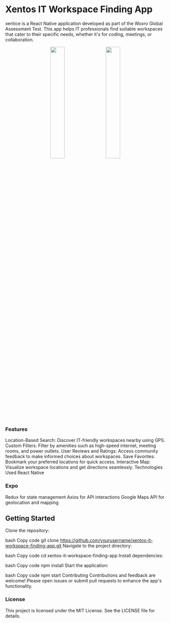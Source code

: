 # Xentos IT Workspace Finding App
xentice is a React Native application developed as part of the Woxro Global Assessment Test. This app helps IT professionals find suitable workspaces that cater to their specific needs, whether it's for coding, meetings, or collaboration.

   </div>
      <div  align="center">
    <img src="https://github.com/user-attachments/assets/88602923-2941-4855-bb26-1fb484e6fb97" width="30%" />&nbsp; &nbsp; &nbsp;
    <img src="https://github.com/user-attachments/assets/56d0d9a9-8368-4d78-a9a1-6038b1456034" width="30%" />
   </div>
</p>


### Features
Location-Based Search: Discover IT-friendly workspaces nearby using GPS.
Custom Filters: Filter by amenities such as high-speed internet, meeting rooms, and power outlets.
User Reviews and Ratings: Access community feedback to make informed choices about workspaces.
Save Favorites: Bookmark your preferred locations for quick access.
Interactive Map: Visualize workspace locations and get directions seamlessly.
Technologies Used
React Native
### Expo
Redux for state management
Axios for API interactions
Google Maps API for geolocation and mapping

## Getting Started
Clone the repository:

bash
Copy code
git clone https://github.com/yourusername/xentos-it-workspace-finding-app.git
Navigate to the project directory:

bash
Copy code
cd xentos-it-workspace-finding-app
Install dependencies:

bash
Copy code
npm install
Start the application:

bash
Copy code
npm start
Contributing
Contributions and feedback are welcome! Please open issues or submit pull requests to enhance the app's functionality.

### License
This project is licensed under the MIT License. See the LICENSE file for details.
